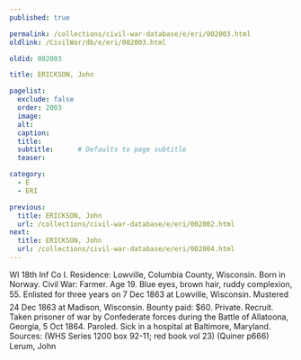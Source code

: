 ```yaml
---
published: true

permalink: /collections/civil-war-database/e/eri/002003.html
oldlink: /CivilWar/db/e/eri/002003.html

oldid: 002003

title: ERICKSON, John

pagelist:
  exclude: false
  order: 2003
  image: 
  alt:
  caption:
  title:
  subtitle:      # Defaults to page subtitle
  teaser:

category: 
  - E 
  - ERI

previous:
  title: ERICKSON, John
  url: /collections/civil-war-database/e/eri/002002.html  
next:
  title: ERICKSON, John
  url: /collections/civil-war-database/e/eri/002004.html   
---
```

WI 18th Inf Co I. Residence: Lowville, Columbia County, Wisconsin. Born in Norway. Civil War: Farmer. Age 19. Blue eyes, brown hair, ruddy complexion, 5&#146;5&#148;. Enlisted for three years on 7 Dec 1863 at Lowville, Wisconsin. Mustered 24 Dec 1863 at Madison, Wisconsin. Bounty paid: $60. Private. Recruit. Taken prisoner of war by Confederate forces during the Battle of Allatoona, Georgia, 5 Oct 1864. Paroled. Sick in a hospital at Baltimore, Maryland. Sources: (WHS Series 1200 box 92-11; red book vol 23) (Quiner p666) &#147;Lerum, John&#148;